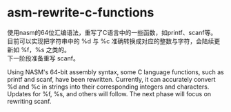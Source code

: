 # asm-rewrite-c-functions
使用nasm的64位汇编语法，重写了C语言中的一些函数，如printf、scanf等。   
目前可以实现把字符串中的 %d 与 %c 准确转换成对应的整数与字符，会陆续更新如 %f，%s 之类的。    
下一阶段准备重写 scanf。   
     
Using NASM's 64-bit assembly syntax, some C language functions, such as printf and scanf, have been rewritten. Currently, it can accurately convert %d and %c in strings into their corresponding integers and characters. Updates for %f, %s, and others will follow. The next phase will focus on rewriting scanf.